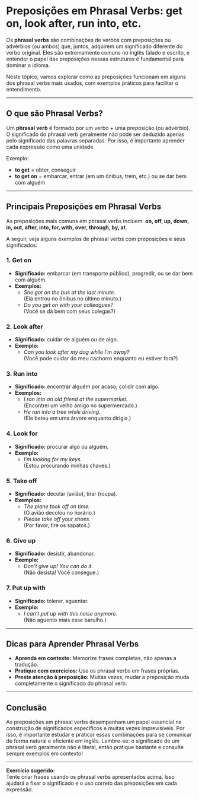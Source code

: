 # Preposições em Phrasal Verbs: get on, look after, run into, etc.

Os **phrasal verbs** são combinações de verbos com preposições ou advérbios (ou ambos) que, juntos, adquirem um significado diferente do verbo original. Eles são extremamente comuns no inglês falado e escrito, e entender o papel das preposições nessas estruturas é fundamental para dominar o idioma.

Neste tópico, vamos explorar como as preposições funcionam em alguns dos phrasal verbs mais usados, com exemplos práticos para facilitar o entendimento.

---

## O que são Phrasal Verbs?

Um **phrasal verb** é formado por um verbo + uma preposição (ou advérbio). O significado do phrasal verb geralmente não pode ser deduzido apenas pelo significado das palavras separadas. Por isso, é importante aprender cada expressão como uma unidade.

Exemplo:
- **to get** = obter, conseguir
- **to get on** = embarcar, entrar (em um ônibus, trem, etc.) ou se dar bem com alguém

---

## Principais Preposições em Phrasal Verbs

As preposições mais comuns em phrasal verbs incluem: **on, off, up, down, in, out, after, into, for, with, over, through, by, at**.

A seguir, veja alguns exemplos de phrasal verbs com preposições e seus significados:

### 1. **Get on**

- **Significado:** embarcar (em transporte público), progredir, ou se dar bem com alguém.
- **Exemplos:**
  - *She got on the bus at the last minute.*  
    (Ela entrou no ônibus no último minuto.)
  - *Do you get on with your colleagues?*  
    (Você se dá bem com seus colegas?)

### 2. **Look after**

- **Significado:** cuidar de alguém ou de algo.
- **Exemplo:**
  - *Can you look after my dog while I’m away?*  
    (Você pode cuidar do meu cachorro enquanto eu estiver fora?)

### 3. **Run into**

- **Significado:** encontrar alguém por acaso; colidir com algo.
- **Exemplos:**
  - *I ran into an old friend at the supermarket.*  
    (Encontrei um velho amigo no supermercado.)
  - *He ran into a tree while driving.*  
    (Ele bateu em uma árvore enquanto dirigia.)

### 4. **Look for**

- **Significado:** procurar algo ou alguém.
- **Exemplo:**
  - *I’m looking for my keys.*  
    (Estou procurando minhas chaves.)

### 5. **Take off**

- **Significado:** decolar (avião), tirar (roupa).
- **Exemplos:**
  - *The plane took off on time.*  
    (O avião decolou no horário.)
  - *Please take off your shoes.*  
    (Por favor, tire os sapatos.)

### 6. **Give up**

- **Significado:** desistir, abandonar.
- **Exemplo:**
  - *Don’t give up! You can do it.*  
    (Não desista! Você consegue.)

### 7. **Put up with**

- **Significado:** tolerar, aguentar.
- **Exemplo:**
  - *I can’t put up with this noise anymore.*  
    (Não aguento mais esse barulho.)

---

## Dicas para Aprender Phrasal Verbs

- **Aprenda em contexto:** Memorize frases completas, não apenas a tradução.
- **Pratique com exercícios:** Use os phrasal verbs em frases próprias.
- **Preste atenção à preposição:** Muitas vezes, mudar a preposição muda completamente o significado do phrasal verb.

---

## Conclusão

As preposições em phrasal verbs desempenham um papel essencial na construção de significados específicos e muitas vezes imprevisíveis. Por isso, é importante estudar e praticar essas combinações para se comunicar de forma natural e eficiente em inglês. Lembre-se: o significado de um phrasal verb geralmente não é literal, então pratique bastante e consulte sempre exemplos em contexto!

---

**Exercício sugerido:**  
Tente criar frases usando os phrasal verbs apresentados acima. Isso ajudará a fixar o significado e o uso correto das preposições em cada expressão.